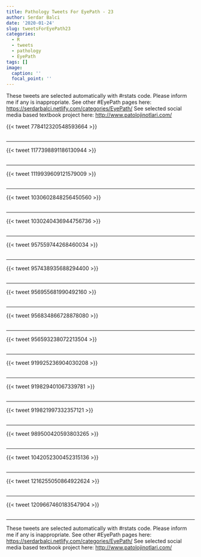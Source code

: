 ```yaml
---
title: Pathology Tweets For EyePath - 23
author: Serdar Balci
date: '2020-01-24'
slug: tweetsForEyePath23
categories:
  - R
  - tweets
  - pathology
  - EyePath
tags: []
image:
  caption: ''
  focal_point: ''
---
```



These tweets are selected automatically with #rstats code. Please inform me if any is inappropriate.
See other #EyePath pages here: https://serdarbalci.netlify.com/categories/EyePath/ 
See selected social media based textbook project here: http://www.patolojinotlari.com/

{{< tweet 778412320548593664 >}}
<br>
<br>
<hr>
{{< tweet 1177398891186130944 >}}
<br>
<br>
<hr>
{{< tweet 1119939609121579009 >}}
<br>
<br>
<hr>
{{< tweet 1030602848256450560 >}}
<br>
<br>
<hr>
{{< tweet 1030240436944756736 >}}
<br>
<br>
<hr>
{{< tweet 957559744268460034 >}}
<br>
<br>
<hr>
{{< tweet 957438935688294400 >}}
<br>
<br>
<hr>
{{< tweet 956955681990492160 >}}
<br>
<br>
<hr>
{{< tweet 956834866728878080 >}}
<br>
<br>
<hr>
{{< tweet 956593238072213504 >}}
<br>
<br>
<hr>
{{< tweet 919925236904030208 >}}
<br>
<br>
<hr>
{{< tweet 919829401067339781 >}}
<br>
<br>
<hr>
{{< tweet 919821997332357121 >}}
<br>
<br>
<hr>
{{< tweet 989500420593803265 >}}
<br>
<br>
<hr>
{{< tweet 1042052300452315136 >}}
<br>
<br>
<hr>
{{< tweet 1216255050864922624 >}}
<br>
<br>
<hr>
{{< tweet 1209667460183547904 >}}
<br>
<br>
<hr>


These tweets are selected automatically with #rstats code. Please inform me if any is inappropriate.
See other #EyePath pages here: https://serdarbalci.netlify.com/categories/EyePath/ 
See selected social media based textbook project here: http://www.patolojinotlari.com/
